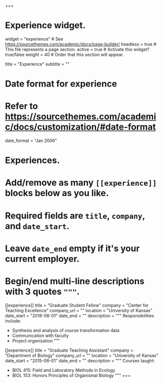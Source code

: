 +++
# Experience widget.
widget = "experience"  # See https://sourcethemes.com/academic/docs/page-builder/
headless = true  # This file represents a page section.
active = true  # Activate this widget? true/false
weight = 40  # Order that this section will appear.

title = "Experience"
subtitle = ""

# Date format for experience
#   Refer to https://sourcethemes.com/academic/docs/customization/#date-format
date_format = "Jan 2006"

# Experiences.
#   Add/remove as many `[[experience]]` blocks below as you like.
#   Required fields are `title`, `company`, and `date_start`.
#   Leave `date_end` empty if it's your current employer.
#   Begin/end multi-line descriptions with 3 quotes `"""`.
[[experience]]
  title = "Graduate Student Fellow"
  company = "Center for Teaching Excellence"
  company_url = ""
  location = "University of Kansas"
  date_start = "2018-08-01"
  date_end = ""
  description = """
  Responsibilities include:
  
  * Synthesis and analysis of course transformation data
  * Communication with faculty
  * Project organization
  """

[[experience]]
  title = "Graduate Teaching Assistant"
  company = "Department of Biology"
  company_url = ""
  location = "University of Kansas"
  date_start = "2015-08-01"
  date_end = ""
  description = """
  Courses taught:
  
  * BIOL 415: Field and Laboratory Methods in Ecology
  * BIOL 153: Honors Principles of Organismal Biology
"""
+++
